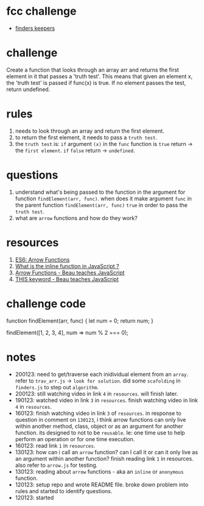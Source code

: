 # fcc challenge
- [finders keepers](https://www.freecodecamp.org/learn/javascript-algorithms-and-data-structures/basic-algorithm-scripting/finders-keepers)

# challenge
Create a function that looks through an array arr and returns the first element in it that passes a 'truth test'. This means that given an element x, the 'truth test' is passed if func(x) is true. If no element passes the test, return undefined.

# rules
1. needs to look through an array and return the first element.
2. to return the first element, it needs to pass a `truth test`.
3. the `truth test` is: `if` argument `(x)` in the `func` function is `true` return -> the `first element`. `if` `false` return -> `undefined`.

# questions
1. understand what's being passed to the function in the argument for function `findElement(arr, func)`. when does it make argument `func` in the parent function `findElement(arr, func)` `true` in order to pass the `truth test`.
2. what are `arrow` functions and how do they work?

# resources
1. [ES6: Arrow Functions](https://javascript.plainenglish.io/es6-arrow-function-784f8848d271)
2. [What is the inline function in JavaScript ?](https://www.geeksforgeeks.org/what-is-the-inline-function-in-javascript/)
3. [Arrow Functions - Beau teaches JavaScript](https://www.youtube.com/watch?v=22fyYvxz-do)
4. [THIS keyword - Beau teaches JavaScript](https://www.youtube.com/watch?v=eOI9GzMfd24)

# challenge code
function findElement(arr, func) {
  let num = 0;
  return num;
}

findElement([1, 2, 3, 4], num => num % 2 === 0);

# notes
- 200123: need to get/traverse each inidividual element from an `array`. refer to `trav_arr.js` -> `look for solution`. did some `scafolding` in `finders.js` to step out `algorithm`.
- 200123: still watching video in link `4` in `resources`. will finish later.
- 190123: watched video in link `3` in `resources`. finish watching video in link `4` in `resources`.
- 160123: finish watching video in link `3` of `resources`. in response to question in comment on `130123`, i think arrow functions can only live within another method, class, object or as an argument for another function. its designed to not to be `reusable`. Ie: one time use to help perform an operation or for one time execution.
- 160123: read link `1` in `resources`.
- 130123: how can i call an `arrow` function? can I call it or can it only live as an argument within another function? finish reading link `1` in resources. also refer to `arrow.js` for testing.
- 130123: reading about `arrow` functions - aka an `inline` or `anonymous` function.
- 120123: setup repo and wrote README file. broke down problem into rules and started to identify questions.
- 120123: started